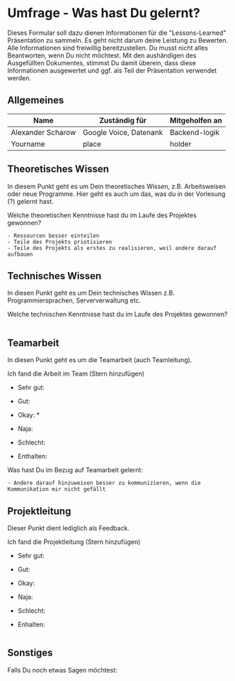 # Umfrage - Was hast Du gelernt?

Dieses Formular soll dazu dienen Informationen für die "Lessons-Learned" Präsentation zu sammeln. Es geht nicht darum deine Leistung zu Bewerten. Alle Informationen sind freiwillig bereitzustellen. Du musst nicht alles Beantworten, wenn Du nicht möchtest. Mit den aushändigen des Ausgefüllten Dokumentes, stimmst Du damit überein, dass diese Informationen ausgewertet und ggf. als Teil der Präsentation verwendet werden.

## Allgemeines

Name | Zuständig für | Mitgeholfen an
--- | --- | ---
Alexander Scharow | Google Voice, Datenank | Backend-logik
Yourname | place | holder

## Theoretisches Wissen

In diesem Punkt geht es um Dein theoretisches Wissen, z.B. Arbeitsweisen oder neue Programme. Hier geht es auch um das, was du in der Vorlesung (?) gelernt hast.

Welche theoretischen Kenntnisse hast du im Laufe des Projektes gewonnen?

```
- Ressourcen besser einteilen
- Teile des Projekts priotisieren
- Teile des Projekts als erstes zu realisieren, weil andere darauf aufbauen
```

## Technisches Wissen

In diesen Punkt geht es um Dein technisches Wissen z.B. Programmiersprachen, Serververwaltung etc.

Welche technischen Kenntnisse hast du im Laufe des Projektes gewonnen?

```

```

## Teamarbeit

In diesen Punkt geht es um die Teamarbeit (auch Teamleitung).

Ich fand die Arbeit im Team (Stern hinzufügen)

- Sehr gut:     
- Gut:          
- Okay:         *
- Naja:         
- Schlecht:     

- Enthalten:    

Was hast Du im Bezug auf Teamarbeit gelernt:

```
- Andere darauf hinzuweisen besser zu kommunizieren, wenn die Kommunikation mir nicht gefällt
```

## Projektleitung

Dieser Punkt dient lediglich als Feedback.

Ich fand die Projektleitung (Stern hinzufügen)

- Sehr gut:     
- Gut:          
- Okay:         
- Naja:         
- Schlecht:     

- Enhalten:     

```

```

## Sonstiges

Falls Du noch etwas Sagen möchtest:
```

```